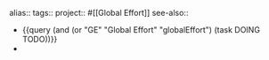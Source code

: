 alias::
tags::
project:: #[[Global Effort]]
see-also::

- {{query (and (or "GE" "Global Effort" "globalEffort") (task DOING TODO))}}
-